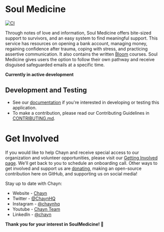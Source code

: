 # Soul Medicine

[![CI](https://github.com/chaynHQ/soulmedicine/actions/workflows/ci.yml/badge.svg)](https://github.com/chaynHQ/soulmedicine/actions/workflows/ci.yml)

Through notes of love and information, Soul Medicine offers bite-sized support to survivors, and an easy system to find meaningful support. This service has resources on opening a bank account, managing money, regaining confidence after trauma, coping with stress, and practicing assertive communication. It also contains the written [Bloom](https://bloom.chayn.co/) courses. Soul Medicine gives users the option to follow their own pathway and receive disguised safeguarded emails at a specific time.

**Currently in active development**

## Development and Testing

- See our [documentation](docs/README.md) if you're interested in developing or testing this application.
- To make a contribution, please read our Contributing Guidelines in [CONTRIBUTING.md](CONTRIBUTING.md).

# Get Involved

If you would like to help Chayn and receive special access to our organization and volunteer opportunities, please visit our [Getting Involved page](https://chayn.notion.site/Get-involved-423c067536f3426a88005de68f0cab19). We'll get back to you to schedule an onboarding call. Other ways to get involved and support us are [donating](https://www.paypal.me/chaynhq), making an open-source contribution here on GitHub, and supporting us on social media! 

Stay up to date with Chayn:

- Website - [Chayn](https://www.chayn.co/)
- Twitter - [@ChaynHQ](https://twitter.com/ChaynHQ)
- Instagram - [@chaynhq](https://www.instagram.com/chaynhq/)
- Youtube - [Chayn Team](https://www.youtube.com/channel/UC5_1Ci2SWVjmbeH8_USm-Bg)
- LinkedIn - [@chayn](https://www.linkedin.com/company/chayn)

**Thank you for your interest in SoulMedicine! 🙏**
